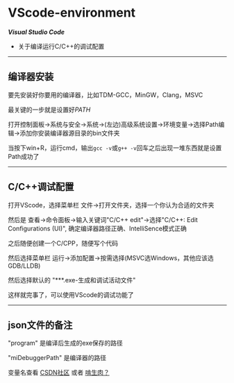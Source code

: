 # VScode-environment
***Visual Studio Code***
- 关于编译运行C/C++的调试配置
---
## 编译器安装
要先安装好你要用的编译器，比如TDM-GCC，MinGW，Clang，MSVC

最关键的一步就是设置好*PATH*

打开控制面板->系统与安全->系统->(左边)高级系统设置->环境变量->选择Path编辑->添加你安装编译器源目录的bin文件夹

当按下win+R，运行cmd，输出``gcc -v``或``g++ -v``回车之后出现一堆东西就是设置Path成功了

---
## C/C++调试配置
打开VScode，选择菜单栏 文件->打开文件夹，选择一个你认为合适的文件夹

然后是 查看->命令面板->输入关键词"C/C++ edit"->选择"C/C++: Edit Configurations (UI)", 确定编译器路径正确、IntelliSence模式正确

之后随便创建一个C/CPP，随便写个代码

然后选择菜单栏 运行->添加配置->按需选择(MSVC选Windows，其他应该选GDB/LLDB)

然后选择默认的 "***.exe-生成和调试活动文件"

这样就完事了，可以使用VScode的调试功能了

---
## json文件的备注
"program" 是编译后生成的exe保存的路径

"miDebuggerPath" 是编译器的路径

变量名查看
[CSDN社区](https://blog.csdn.net/bailsong/article/details/77527773)  或者  [啃生肉？](https://stackoverflow.com/questions/38703278/vscode-environment-variables-besides-workspaceroot)
